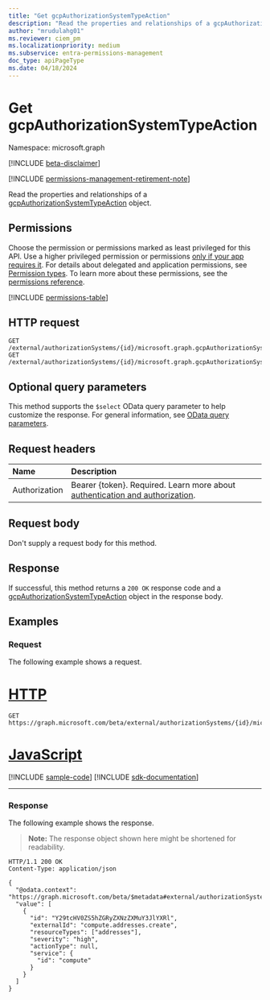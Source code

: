 ```yaml
---
title: "Get gcpAuthorizationSystemTypeAction"
description: "Read the properties and relationships of a gcpAuthorizationSystemTypeAction object."
author: "mrudulahg01"
ms.reviewer: ciem_pm
ms.localizationpriority: medium
ms.subservice: entra-permissions-management
doc_type: apiPageType
ms.date: 04/18/2024
---
```


# Get gcpAuthorizationSystemTypeAction
Namespace: microsoft.graph

[!INCLUDE [beta-disclaimer](../../includes/beta-disclaimer.md)]

[!INCLUDE [permissions-management-retirement-note](../../includes/permissions-management-retirement-note.md)]

Read the properties and relationships of a [gcpAuthorizationSystemTypeAction](../resources/gcpauthorizationsystemtypeaction.md) object.

## Permissions
Choose the permission or permissions marked as least privileged for this API. Use a higher privileged permission or permissions [only if your app requires it](/graph/permissions-overview#best-practices-for-using-microsoft-graph-permissions). For details about delegated and application permissions, see [Permission types](/graph/permissions-overview#permission-types). To learn more about these permissions, see the [permissions reference](/graph/permissions-reference).

<!-- { "blockType": "permissions", "name": "gcpauthorizationsystemtypeaction_get" } -->
[!INCLUDE [permissions-table](../includes/permissions/gcpauthorizationsystemtypeaction-get-permissions.md)]

<!--
[!INCLUDE [epm-rbac-servicenow-apis-read](../includes/rbac-for-apis/epm-rbac-servicenow-apis-read.md)]
-->

## HTTP request

<!-- {
  "blockType": "ignored"
}
-->
```http
GET /external/authorizationSystems/{id}/microsoft.graph.gcpAuthorizationSystem/actions/{gcpAuthorizationSystemTypeActionId}
GET /external/authorizationSystems/{id}/microsoft.graph.gcpAuthorizationSystem/actions(externalId='{externalId}')
```

## Optional query parameters
This method supports the `$select` OData query parameter to help customize the response. For general information, see [OData query parameters](/graph/query-parameters).

## Request headers
|Name|Description|
|:---|:---|
|Authorization|Bearer {token}. Required. Learn more about [authentication and authorization](/graph/auth/auth-concepts).|

## Request body
Don't supply a request body for this method.

## Response

If successful, this method returns a `200 OK` response code and a [gcpAuthorizationSystemTypeAction](../resources/gcpauthorizationsystemtypeaction.md) object in the response body.

## Examples

### Request
The following example shows a request.
# [HTTP](#tab/http)
<!-- {
  "blockType": "request",
  "name": "get_gcpauthorizationsystemtypeaction"
}
-->
```http
GET https://graph.microsoft.com/beta/external/authorizationSystems/{id}/microsoft.graph.gcpAuthorizationSystem/actions/Y29tcHV0ZS5hZGRyZXNzZXMuY3JlYXRl
```

# [JavaScript](#tab/javascript)
[!INCLUDE [sample-code](../includes/snippets/javascript/get-gcpauthorizationsystemtypeaction-javascript-snippets.md)]
[!INCLUDE [sdk-documentation](../includes/snippets/snippets-sdk-documentation-link.md)]

---

### Response
The following example shows the response.
>**Note:** The response object shown here might be shortened for readability.
<!-- {
  "blockType": "response",
  "truncated": true,
  "@odata.type": "microsoft.graph.gcpAuthorizationSystemTypeAction"
}
-->
```http
HTTP/1.1 200 OK
Content-Type: application/json

{
  "@odata.context": "https://graph.microsoft.com/beta/$metadata#external/authorizationSystems/{id}/microsoft.graph.gcpAuthorizationSystem/actions/Y29tcHV0ZS5hZGRyZXNzZXMuY3JlYXRl",
  "value": [
    {
      "id": "Y29tcHV0ZS5hZGRyZXNzZXMuY3JlYXRl",
      "externalId": "compute.addresses.create",
      "resourceTypes": ["addresses"],
      "severity": "high",
      "actionType": null,
      "service": {
        "id": "compute"
      }
    }
  ]
}
```


